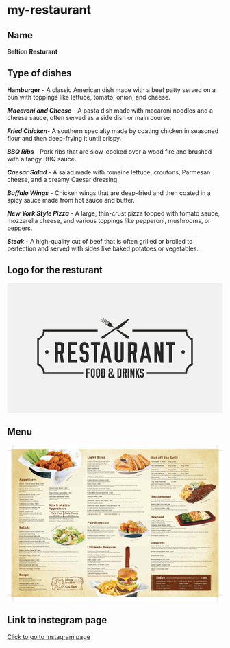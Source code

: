 # my-restaurant
## Name
**Beltion Resturant**
## Type of dishes
**Hamburger** - A classic American dish made with a beef patty served on a bun with toppings like lettuce, tomato, onion, and cheese.

***Macaroni and Cheese*** - A pasta dish made with macaroni noodles and a cheese sauce, often served as a side dish or main course.

***Fried Chicken***- A southern specialty made by coating chicken in seasoned flour and then deep-frying it until crispy.

***BBQ Ribs*** - Pork ribs that are slow-cooked over a wood fire and brushed with a tangy BBQ sauce.

***Caesar Salad*** - A salad made with romaine lettuce, croutons, Parmesan cheese, and a creamy Caesar dressing.

***Buffalo Wings*** - Chicken wings that are deep-fried and then coated in a spicy sauce made from hot sauce and butter.

***New York Style Pizza*** - A large, thin-crust pizza topped with tomato sauce, mozzarella cheese, and various toppings like pepperoni, mushrooms, or peppers.

***Steak*** - A high-quality cut of beef that is often grilled or broiled to perfection and served with sides like baked potatoes or vegetables.
## Logo for the resturant
![](/Images/360_F_275700347_09reCCwb7JBxTKiYQXsyri4riMKaHbj8.jpg)
## Menu
![](/Images/32c7a862a214c4489635730443a56f5b.jpg)
## Link to instegram page
[Click to go to instagram page](https://www.instagram.com/explore/tags/beliton_restaurant/)
